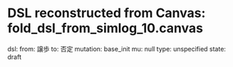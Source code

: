 # DSL reconstructed from Canvas: fold_dsl_from_simlog_10.canvas

dsl:
  from: 譲歩
  to: 否定
  mutation: base_init
  mu: null
  type: unspecified
  state: draft

